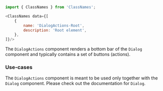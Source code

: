 ```js noeditor
import { ClassNames } from 'ClassNames';

<ClassNames data={[
    {
        name: 'DialogActions-Root',
        description: 'Root element',
    },
]}/>
```

The `DialogActions` component renders a bottom bar of the `Dialog` component and typically contains a set of buttons (actions).

### Use-cases

The `DialogActions` component is meant to be used only together with the `Dialog` component. Please check out the documentation for `Dialog`.
